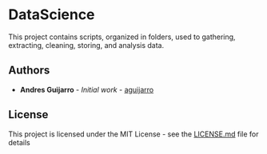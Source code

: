# DataScience

This project contains scripts, organized in folders, used to gathering,
extracting, cleaning, storing, and analysis data. 

## Authors

* **Andres Guijarro** - *Initial work* - [aguijarro](https://github.com/aguijarro)

## License

This project is licensed under the MIT License - see the [LICENSE.md](LICENSE.md) file for details